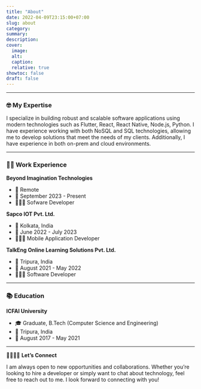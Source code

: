 ```yaml
---
title: "About"
date: 2022-04-09T23:15:00+07:00
slug: about
category:
summary:
description:
cover:
  image:
  alt:
  caption:
  relative: true
showtoc: false
draft: false
---
```


---

### 🤓 My Expertise

I specialize in building robust and scalable software applications using modern technologies such as Flutter, React, React Native, Node.js, Python. I have experience working with both NoSQL and SQL technologies, allowing me to develop solutions that meet the needs of my clients. Additionally, I have experience in both on-prem and cloud environments.

---

### 👷🏼 Work Experience

**Beyond Imagination Technologies**

- 📍 Remote
- 📅 September 2023 - Present
- 👩🏻‍💻 Sofware Developer

**Sapco IOT Pvt. Ltd.**

- 📍 Kolkata, India
- 📅 June 2022 - July 2023
- 👩🏻‍💻 Mobile Application Developer

**TalkEng Online Learning Solutions Pvt. Ltd.**

- 📍 Tripura, India
- 📅 August 2021 - May 2022
- 👩🏻‍💻 Software Developer

---

### 📚 Education

**ICFAI University**

- 🎓 Graduate, B.Tech (Computer Science and Engineering)
- 📍 Tripura, India
- 📅 August 2017 - May 2021

---

🫱🏽‍🫲🏼 **Let’s Connect**

I am always open to new opportunities and collaborations. Whether you’re looking to hire a developer or simply want to chat about technology, feel free to reach out to me. I look forward to connecting with you!
